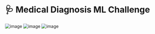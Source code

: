 # 🩺 Medical Diagnosis ML Challenge

![image](https://github.com/user-attachments/assets/299e1466-caf4-4bca-9546-f1aa78272682)
![image](https://github.com/user-attachments/assets/8fa7012e-f92d-4dbe-b730-4b27cd11d6af)
![image](https://github.com/user-attachments/assets/73fc7e1f-77b2-4212-895d-b044fe4aae1b)


